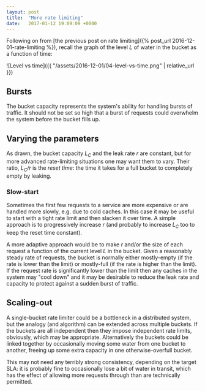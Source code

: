 ```yaml
---
layout: post
title:  "More rate limiting"
date:   2017-01-12 19:09:09 +0000
---
```


Following on from [the previous post on rate limiting]({% post_url
2016-12-01-rate-limiting %}), recall the graph of the level _L_ of water in the
bucket as a function of time:

![Level vs time]({{ "/assets/2016-12-01/04-level-vs-time.png" | relative_url }})

## Bursts

The bucket capacity represents the system's ability for handling bursts of
traffic. It should not be set so high that a burst of requests could overwhelm
the system before the bucket fills up.

## Varying the parameters

As drawn, the bucket capacity _L<sub>C</sub>_ and the leak rate _r_ are
constant, but for more advanced rate-limiting situations one may want them to
vary. Their ratio, _L<sub>C</sub>/r_ is the _reset time_: the time it takes for a
full bucket to completely empty by leaking.

### Slow-start

Sometimes the first few requests to a service are more expensive or are handled
more slowly, e.g. due to cold caches. In this case it may be useful to start
with a tight rate limit and then slacken it over time. A simple approach is to
progressively increase _r_ (and probably to increase _L<sub>C</sub>_ too to
keep the reset time constant).

A more adaptive approach would be to make _r_ and/or the size of each request a
function of the current level _L_ in the bucket. Given a reasonably steady rate
of requests, the bucket is normally either mostly-empty (if the rate is lower
than the limit) or mostly-full (if the rate is higher than the limit). If the
request rate is significantly lower than the limit then any caches in the
system may "cool down" and it may be desirable to reduce the leak rate and
capacity to protect against a sudden burst of traffic.

## Scaling-out

A single-bucket rate limiter could be a bottleneck in a distributed system, but
the analogy (and algorithm) can be extended across multiple buckets. If the
buckets are all independent then they impose independent rate limits,
obviously, which may be appropriate. Alternatively the buckets could be linked
together by occasionally moving some water from one bucket to another, freeing
up some extra capacity in one otherwise-overfull bucket.

This may not need any terribly strong consistency, depending on the target SLA:
it is probably fine to occasionally lose a bit of water in transit, which has
the effect of allowing more requests through than are technically permitted.


